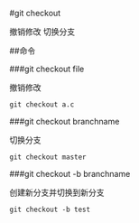 #git checkout

撤销修改
切换分支

##命令

###git checkout file

撤销修改

```
git checkout a.c
```

###git checkout branchname

切换分支

```
git checkout master
```

###git checkout -b branchname

创建新分支并切换到新分支

```
git checkout -b test
```